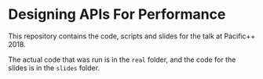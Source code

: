 # Designing APIs For Performance

This repository contains the code, scripts and slides for the talk at Pacific++ 2018.

The actual code that was run is in the `real` folder, and the code for the slides is in the `slides` folder.
